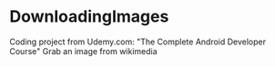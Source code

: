 # DownloadingImages
Coding project from Udemy.com: "The Complete Android Developer Course"
Grab an image from wikimedia
